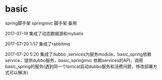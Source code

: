 # basic
spring脚手架
springmvc 脚手架 
备用

2017-07-19 集成了动态数据源和mybatis

2017-07-20 1:57 集成了rabbitmq

2017-07-20 5:20 集成了dubbo ,services为服务module，basic_spring依赖service，提供dubbo服务，basic_springmvc 依赖services的API，调用basic_spring的服务(遇到同一个tomcat启动dubbo服务和消费问题，修改部署方式可以解决)